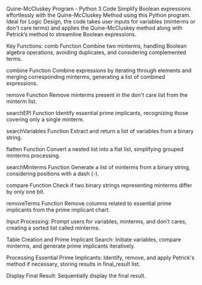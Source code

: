 Quine-McCluskey Program - Python 3 Code
Simplify Boolean expressions effortlessly with the Quine-McCluskey Method using this Python program. 
Ideal for Logic Design, the code takes user inputs for variables (minterms or don't care terms) and applies the Quine-McCluskey method along with Petrick’s method to streamline Boolean expressions.

Key Functions:
comb Function
Combine two minterms, handling Boolean algebra operations, avoiding duplicates, and considering complemented terms.

combine Function
Combine expressions by iterating through elements and merging corresponding minterms, generating a list of combined expressions.

remove Function
Remove minterms present in the don't care list from the minterm list.

searchEPI Function
Identify essential prime implicants, recognizing those covering only a single minterm.

searchVariables Function
Extract and return a list of variables from a binary string.

flatten Function
Convert a nested list into a flat list, simplifying grouped minterms processing.

searchMinterms Function
Generate a list of minterms from a binary string, considering positions with a dash (-).

compare Function
Check if two binary strings representing minterms differ by only one bit.

removeTerms Function
Remove columns related to essential prime implicants from the prime implicant chart.

Input Processing:
Prompt users for variables, minterms, and don't cares, creating a sorted list called minterms.

Table Creation and Prime Implicant Search:
Initiate variables, compare minterms, and generate prime implicants iteratively.

Processing Essential Prime Implicants:
Identify, remove, and apply Petrick's method if necessary, storing results in final_result list.

Display Final Result:
Sequentially display the final result.
